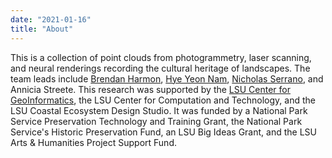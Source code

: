 ```yaml
---
date: "2021-01-16"
title: "About"
---
```


This is a collection of point clouds
from photogrammetry, laser scanning, and neural renderings
recording the cultural heritage of landscapes.
The team leads include
[Brendan Harmon](https://baharmon.github.io/),
[Hye Yeon Nam](https://hynam.org/),
[Nicholas Serrano](https://dcp.ufl.edu/faculties/nicholas-serrano/), 
and Annicia Streete.
This research was supported by the
[LSU Center for GeoInformatics](http://c4g.lsu.edu/),
the LSU Center for Computation and Technology,
and the LSU Coastal Ecosystem Design Studio.
It was funded by 
a National Park Service Preservation Technology and Training Grant,
the National Park Service's Historic Preservation Fund,
an LSU Big Ideas Grant,
and the LSU Arts & Humanities Project Support Fund.
